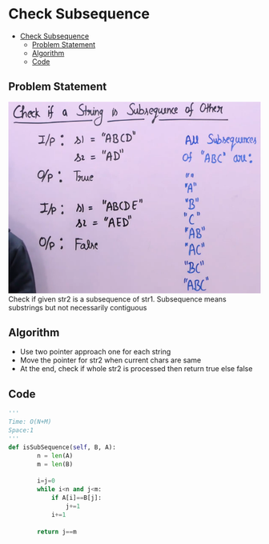 # Check Subsequence
- [Check Subsequence](#check-subsequence)
  - [Problem Statement](#problem-statement)
  - [Algorithm](#algorithm)
  - [Code](#code)

## Problem Statement
![](Assets/2023-03-30-11-38-36.png)
Check if given str2 is a subsequence of str1. Subsequence means substrings but not necessarily contiguous

## Algorithm 
- Use two pointer approach one for each string 
- Move the pointer for str2 when current chars are same
- At the end, check if whole str2 is processed then return true else false

## Code 
```python
'''
Time: O(N+M)
Space:1
'''
def isSubSequence(self, B, A):
        n = len(A)
        m = len(B)
        
        i=j=0
        while i<n and j<m:
            if A[i]==B[j]:
                j+=1
            i+=1
        
        return j==m
```